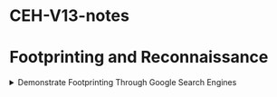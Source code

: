 # CEH-V13-notes
# Footprinting and Reconnaissance

<details>
<summary>Demonstrate Footprinting Through Google Search Engines</summary>   

* Popular Google advanced search operators :~
  - site: 
  - filetype: 
  - allinurl: 
  - inurl: 
  - intext:
  - allintitle: 
  - intitle: 
  - inanchor: 
  - allinanchor:
  - cache: 
  - link: 
  - location:
* Example :~
'''
console site:example.com
''' 
</details>







